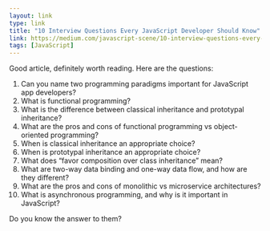 ```yaml
---
layout: link
type: link
title: "10 Interview Questions Every JavaScript Developer Should Know"
link: https://medium.com/javascript-scene/10-interview-questions-every-javascript-developer-should-know-6fa6bdf5ad95
tags: [JavaScript]
---
```

Good article, definitely worth reading. Here are the questions:

1. Can you name two programming paradigms important for JavaScript app developers?
1. What is functional programming?
1. What is the difference between classical inheritance and prototypal inheritance?
1. What are the pros and cons of functional programming vs object-oriented programming?
1. When is classical inheritance an appropriate choice?
1. When is prototypal inheritance an appropriate choice?
1. What does “favor composition over class inheritance” mean?
1. What are two-way data binding and one-way data flow, and how are they different?
1. What are the pros and cons of monolithic vs microservice architectures?
1. What is asynchronous programming, and why is it important in JavaScript?

Do you know the answer to them?